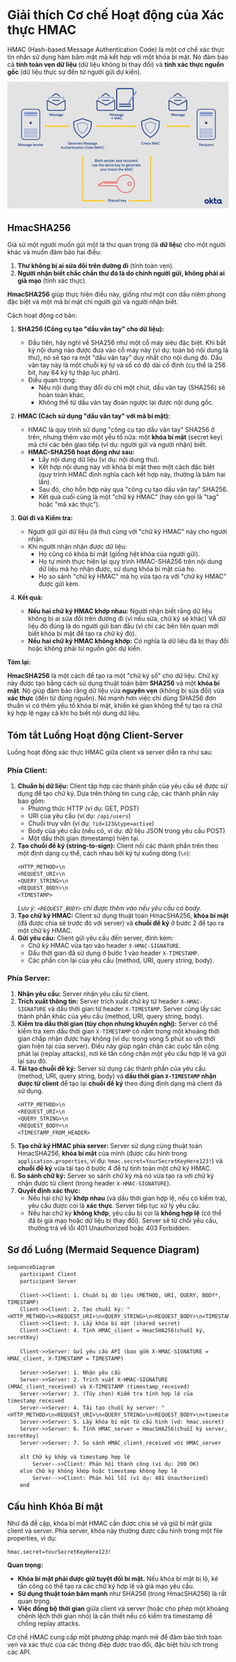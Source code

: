 # Giải thích Cơ chế Hoạt động của Xác thực HMAC

HMAC (Hash-based Message Authentication Code) là một cơ chế xác thực tin nhắn sử dụng hàm băm mật mã kết hợp với một khóa bí mật. Nó đảm bảo cả **tính toàn vẹn dữ liệu** (dữ liệu không bị thay đổi) và **tính xác thực nguồn gốc** (dữ liệu thực sự đến từ người gửi dự kiến).

![alt text](image.png)

## HmacSHA256

Giả sử một người muốn gửi một lá thư quan trọng (là **dữ liệu**) cho một người khác và muốn đảm bảo hai điều:

1.  **Thư không bị ai sửa đổi trên đường đi** (tính toàn vẹn).
2.  **Người nhận biết chắc chắn thư đó là do chính người gửi, không phải ai giả mạo** (tính xác thực).

**HmacSHA256** giúp thực hiện điều này, giống như một con dấu niêm phong đặc biệt và một mã bí mật chỉ người gửi và người nhận biết.

Cách hoạt động cơ bản:

1.  **SHA256 (Công cụ tạo "dấu vân tay" cho dữ liệu):**
    * Đầu tiên, hãy nghĩ về SHA256 như một cỗ máy siêu đặc biệt. Khi bất kỳ nội dung nào được đưa vào cỗ máy này (ví dụ: toàn bộ nội dung lá thư), nó sẽ tạo ra một "dấu vân tay" duy nhất cho nội dung đó. Dấu vân tay này là một chuỗi ký tự và số có độ dài cố định (cụ thể là 256 bit, hay 64 ký tự thập lục phân).
    * Điều quan trọng:
        * Nếu nội dung thay đổi dù chỉ một chút, dấu vân tay (SHA256) sẽ hoàn toàn khác.
        * Không thể từ dấu vân tay đoán ngược lại được nội dung gốc.

2.  **HMAC (Cách sử dụng "dấu vân tay" với mã bí mật):**
    * HMAC là quy trình sử dụng "công cụ tạo dấu vân tay" SHA256 ở trên, nhưng thêm vào một yếu tố nữa: một **khóa bí mật** (secret key) mà chỉ các bên giao tiếp (ví dụ: người gửi và người nhận) biết.
    * **HMAC-SHA256 hoạt động như sau:**
        * Lấy nội dung dữ liệu (ví dụ: nội dung thư).
        * Kết hợp nội dung này với khóa bí mật theo một cách đặc biệt (quy trình HMAC định nghĩa cách kết hợp này, thường là băm hai lần).
        * Sau đó, cho hỗn hợp này qua "công cụ tạo dấu vân tay" SHA256.
        * Kết quả cuối cùng là một "chữ ký HMAC" (hay còn gọi là "tag" hoặc "mã xác thực").

3.  **Gửi đi và Kiểm tra:**
    * Người gửi gửi dữ liệu (lá thư) cùng với "chữ ký HMAC" này cho người nhận.
    * Khi người nhận nhận được dữ liệu:
        * Họ cũng có khóa bí mật (giống hệt khóa của người gửi).
        * Họ tự mình thực hiện lại quy trình HMAC-SHA256 trên nội dung dữ liệu mà họ nhận được, sử dụng khóa bí mật của họ.
        * Họ so sánh "chữ ký HMAC" mà họ vừa tạo ra với "chữ ký HMAC" được gửi kèm.

4.  **Kết quả:**
    * **Nếu hai chữ ký HMAC khớp nhau:** Người nhận biết rằng dữ liệu không bị ai sửa đổi trên đường đi (vì nếu sửa, chữ ký sẽ khác) VÀ dữ liệu đó đúng là do người gửi ban đầu (vì chỉ các bên liên quan mới biết khóa bí mật để tạo ra chữ ký đó).
    * **Nếu hai chữ ký HMAC không khớp:** Có nghĩa là dữ liệu đã bị thay đổi hoặc không phải từ nguồn gốc dự kiến.

**Tóm lại:**

**HmacSHA256** là một cách để tạo ra một "chữ ký số" cho dữ liệu. Chữ ký này được tạo bằng cách sử dụng thuật toán băm **SHA256** và một **khóa bí mật**. Nó giúp đảm bảo rằng dữ liệu vừa **nguyên vẹn** (không bị sửa đổi) vừa **xác thực** (đến từ đúng nguồn). Nó mạnh hơn việc chỉ dùng SHA256 đơn thuần vì có thêm yếu tố khóa bí mật, khiến kẻ gian không thể tự tạo ra chữ ký hợp lệ ngay cả khi họ biết nội dung dữ liệu.


## Tóm tắt Luồng Hoạt động Client-Server

Luồng hoạt động xác thực HMAC giữa client và server diễn ra như sau:

###  Phía Client:

1.  **Chuẩn bị dữ liệu:** Client tập hợp các thành phần của yêu cầu sẽ được sử dụng để tạo chữ ký. Dựa trên thông tin cung cấp, các thành phần này bao gồm:
    * Phương thức HTTP (ví dụ: GET, POST)
    * URI của yêu cầu (ví dụ: `/api/users`)
    * Chuỗi truy vấn (ví dụ: `?id=123&type=active`)
    * Body của yêu cầu (nếu có, ví dụ: dữ liệu JSON trong yêu cầu POST)
    * Một dấu thời gian (timestamp) hiện tại.
2.  **Tạo chuỗi để ký (string-to-sign):** Client nối các thành phần trên theo một định dạng cụ thể, cách nhau bởi ký tự xuống dòng (`\n`):
    ```
    <HTTP_METHOD>\n
    <REQUEST_URI>\n
    <QUERY_STRING>\n
    <REQUEST_BODY>\n
    <TIMESTAMP>
    ```
    *Lưu ý: `<REQUEST_BODY>` chỉ được thêm vào nếu yêu cầu có body.*
3.  **Tạo chữ ký HMAC:** Client sử dụng thuật toán HmacSHA256, **khóa bí mật** (đã được chia sẻ trước đó với server) và **chuỗi để ký** ở bước 2 để tạo ra một chữ ký HMAC.
4.  **Gửi yêu cầu:** Client gửi yêu cầu đến server, đính kèm:
    * Chữ ký HMAC vừa tạo vào header `X-HMAC-SIGNATURE`.
    * Dấu thời gian đã sử dụng ở bước 1 vào header `X-TIMESTAMP`.
    * Các phần còn lại của yêu cầu (method, URI, query string, body).

### Phía Server:

1.  **Nhận yêu cầu:** Server nhận yêu cầu từ client.
2.  **Trích xuất thông tin:** Server trích xuất chữ ký từ header `X-HMAC-SIGNATURE` và dấu thời gian từ header `X-TIMESTAMP`. Server cũng lấy các thành phần khác của yêu cầu (method, URI, query string, body).
3.  **Kiểm tra dấu thời gian (tùy chọn nhưng khuyến nghị):** Server có thể kiểm tra xem dấu thời gian `X-TIMESTAMP` có nằm trong một khoảng thời gian chấp nhận được hay không (ví dụ: trong vòng 5 phút so với thời gian hiện tại của server). Điều này giúp ngăn chặn các cuộc tấn công phát lại (replay attacks), nơi kẻ tấn công chặn một yêu cầu hợp lệ và gửi lại sau đó.
4.  **Tái tạo chuỗi để ký:** Server sử dụng các thành phần của yêu cầu (method, URI, query string, body) và **dấu thời gian `X-TIMESTAMP` nhận được từ client** để tạo lại **chuỗi để ký** theo đúng định dạng mà client đã sử dụng.
    ```
    <HTTP_METHOD>\n
    <REQUEST_URI>\n
    <QUERY_STRING>\n
    <REQUEST_BODY>\n
    <TIMESTAMP_FROM_HEADER>
    ```
5.  **Tạo chữ ký HMAC phía server:** Server sử dụng cùng thuật toán HmacSHA256, **khóa bí mật** của mình (được cấu hình trong `application.properties`, ví dụ: `hmac.secret=YourSecretKeyHere123!`) và **chuỗi để ký** vừa tái tạo ở bước 4 để tự tính toán một chữ ký HMAC.
6.  **So sánh chữ ký:** Server so sánh chữ ký mà nó vừa tạo ra với chữ ký nhận được từ client (trong header `X-HMAC-SIGNATURE`).
7.  **Quyết định xác thực:**
    * Nếu hai chữ ký **khớp nhau** (và dấu thời gian hợp lệ, nếu có kiểm tra), yêu cầu được coi là **xác thực**. Server tiếp tục xử lý yêu cầu.
    * Nếu hai chữ ký **không khớp**, yêu cầu bị coi là **không hợp lệ** (có thể đã bị giả mạo hoặc dữ liệu bị thay đổi). Server sẽ từ chối yêu cầu, thường trả về lỗi 401 Unauthorized hoặc 403 Forbidden.

## Sơ đồ Luồng (Mermaid Sequence Diagram)

```mermaid
sequenceDiagram
    participant Client
    participant Server

    Client->>Client: 1. Chuẩn bị dữ liệu (METHOD, URI, QUERY, BODY*, TIMESTAMP)
    Client->>Client: 2. Tạo chuỗi ký: "<HTTP_METHOD>\n<REQUEST_URI>\n<QUERY_STRING>\n<REQUEST_BODY>\n<TIMESTAMP>"
    Client->>Client: 3. Lấy khóa bí mật (shared secret)
    Client->>Client: 4. Tính HMAC_client = HmacSHA256(chuỗi ký, secretKey)

    Client->>Server: Gửi yêu cầu API (bao gồm X-HMAC-SIGNATURE = HMAC_client, X-TIMESTAMP = TIMESTAMP)

    Server->>Server: 1. Nhận yêu cầu
    Server->>Server: 2. Trích xuất X-HMAC-SIGNATURE (HMAC_client_received) và X-TIMESTAMP (timestamp_received)
    Server->>Server: 3. (Tùy chọn) Kiểm tra tính hợp lệ của timestamp_received
    Server->>Server: 4. Tái tạo chuỗi ký server: "<HTTP_METHOD>\n<REQUEST_URI>\n<QUERY_STRING>\n<REQUEST_BODY>\n<timestamp_received>"
    Server->>Server: 5. Lấy khóa bí mật từ cấu hình (vd: hmac.secret)
    Server->>Server: 6. Tính HMAC_server = HmacSHA256(chuỗi ký server, secretKey)
    Server->>Server: 7. So sánh HMAC_client_received với HMAC_server

    alt Chữ ký khớp và timestamp hợp lệ
        Server-->>Client: Phản hồi thành công (ví dụ: 200 OK)
    else Chữ ký không khớp hoặc timestamp không hợp lệ
        Server-->>Client: Phản hồi lỗi (ví dụ: 401 Unauthorized)
    end
```

## Cấu hình Khóa Bí mật

Như đã đề cập, khóa bí mật HMAC cần được chia sẻ và giữ bí mật giữa client và server. Phía server, khóa này thường được cấu hình trong một file properties, ví dụ:

```properties
hmac.secret=YourSecretKeyHere123!
```

**Quan trọng:**
* **Khóa bí mật phải được giữ tuyệt đối bí mật.** Nếu khóa bí mật bị lộ, kẻ tấn công có thể tạo ra các chữ ký hợp lệ và giả mạo yêu cầu.
* **Sử dụng thuật toán băm mạnh** như SHA256 (trong HmacSHA256) là rất quan trọng.
* **Việc đồng bộ thời gian** giữa client và server (hoặc cho phép một khoảng chênh lệch thời gian nhỏ) là cần thiết nếu có kiểm tra timestamp để chống replay attacks.

Cơ chế HMAC cung cấp một phương pháp mạnh mẽ để đảm bảo tính toàn vẹn và xác thực của các thông điệp được trao đổi, đặc biệt hữu ích trong các API.
